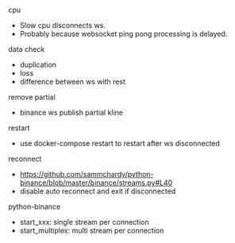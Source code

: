 
cpu

- Slow cpu disconnects ws.
- Probably because websocket ping pong processing is delayed.

data check

- duplication
- loss
- difference between ws with rest

remove partial

- binance ws publish partial kline

restart

- use docker-compose restart to restart after ws disconnected

reconnect

- https://github.com/sammchardy/python-binance/blob/master/binance/streams.py#L40
- disable auto reconnect and exit if disconnected

python-binance

- start_xxx: single stream per connection
- start_multiplex: multi stream per connection
